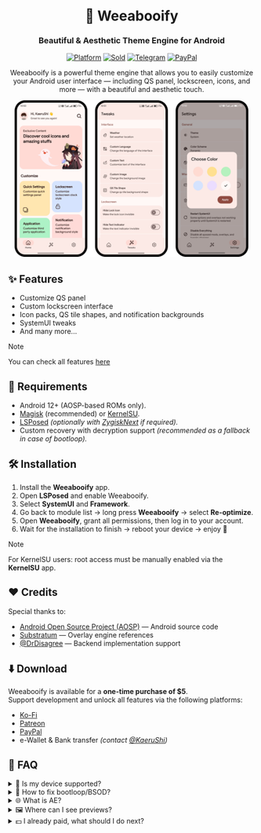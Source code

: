 <div align="center">

# 🌸 Weeabooify
### Beautiful & Aesthetic Theme Engine for Android

[![Platform](https://img.shields.io/badge/Android-12%2B-green?style=for-the-badge&logo=android)]()
[![Sold](https://img.shields.io/badge/Sold-800%2B-orange?style=for-the-badge&logo=shopping-cart&logoColor=white)]()
[![Telegram](https://img.shields.io/badge/Telegram-Join-26A5E4?style=for-the-badge&logo=telegram&logoColor=white)](https://t.me/weeabooify)
[![PayPal](https://img.shields.io/badge/Donate-PayPal-0070ba?style=for-the-badge&logo=paypal)](https://paypal.me/kaerushi)


Weeabooify is a powerful theme engine that allows you to easily customize your Android user interface — including QS panel, lockscreen, icons, and more — with a beautiful and aesthetic touch.

<img src="assets/resources/preview.png" alt="Preview" width="95%"/>

</div>

## ✨ Features
- Customize QS panel  
- Custom lockscreen interface  
- Icon packs, QS tile shapes, and notification backgrounds  
- SystemUI tweaks  
- And many more...  
> [!Note]
> You can check all features [here](FEATURES-AE.md)



## 🧰 Requirements
- Android 12+ (AOSP-based ROMs only).  
- [Magisk](https://github.com/topjohnwu/Magisk) (recommended) or [KernelSU](https://github.com/tiann/KernelSU).  
- [LSPosed](https://github.com/JingMatrix/LSPosed) *(optionally with [ZygiskNext](https://github.com/Dr-TSNG/ZygiskNext/releases/latest) if required).*  
- Custom recovery with decryption support *(recommended as a fallback in case of bootloop).*  



## 🛠️ Installation
1. Install the **Weeabooify** app.  
2. Open **LSPosed** and enable Weeabooify.  
3. Select **SystemUI** and **Framework**.  
4. Go back to module list → long press **Weeabooify** → select **Re-optimize**.  
5. Open **Weeabooify**, grant all permissions, then log in to your account.  
6. Wait for the installation to finish → reboot your device → enjoy 🎉  

> [!Note]  
> For KernelSU users: root access must be manually enabled via the **KernelSU** app.

## ❤️ Credits
Special thanks to:
- [Android Open Source Project (AOSP)](https://source.android.com) — Android source code  
- [Substratum](https://github.com/substratum/substratum) — Overlay engine references  
- [@DrDisagree](https://github.com/Mahmud0808) — Backend implementation support  

## ⬇️ Download
Weeabooify is available for a **one-time purchase of $5**.  
Support development and unlock all features via the following platforms:

- [Ko-Fi](https://ko-fi.com/s/52b3fa4d26)  
- [Patreon](https://www.patreon.com/KaeruShi/shop/weeabooify-18447?source=storefront)  
- [PayPal](https://paypal.me/kaerushi)  
- e-Wallet & Bank transfer *(contact [@KaeruShi](https://t.me/kaerushi))*  

## 🤔 FAQ

<details>
<summary>📱 Is my device supported?</summary>

- Weeabooify supports **Pixel devices** and **AOSP-based custom ROMs**.  
- Not supported: OEM ROMs such as MIUI, OneUI, OxygenOS, ColorOS, iOS, etc.  

</details>

<details>
<summary>🔨 How to fix bootloop/BSOD?</summary>

- Boot into **Safe Mode** or  
- Delete the Weeabooify module from `data/adb/modules/` via custom recovery.  

</details>

<details>
<summary>🌐 What is AE?</summary>

- **AE (Anti-Entropy)** is one of the Weeabooify variants.  
- Two available variants:  
  - **Anti-Entropy** → for Android 12+  
  - **Schicksal** → for Android 10 (Substratum)  
- Each variant is sold separately.  

</details>
<details>
<summary>🖼️ Where can I see previews?</summary>

- You can check the preview showcase on our **Telegram channel**: [t.me/weeabooify](https://t.me/weeabooify)  

</details>

<details>
<summary>💵 I already paid, what should I do next?</summary>

- Contact me on Telegram: [t.me/kaerushi](https://t.me/kaerushi)  
- Send your **payment screenshot** as proof  
- You will then receive installation access/instructions  

</details>
